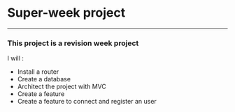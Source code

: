 # Super-week project
***
### This project is a revision week project

I will : 

- Install a router 
- Create a database
- Architect the project with MVC
- Create a feature 
- Create a feature to connect and register an user

